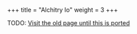 +++
title = "Alchitry Io"
weight = 3
+++

TODO: [Visit the old page until this is ported](https://old.alchitry.com/boards/cu-1-1)